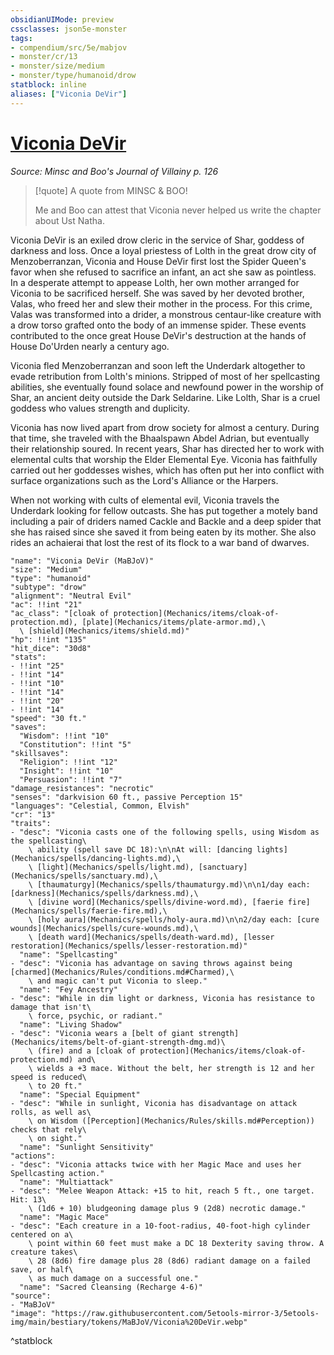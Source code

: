 ```yaml
---
obsidianUIMode: preview
cssclasses: json5e-monster
tags:
- compendium/src/5e/mabjov
- monster/cr/13
- monster/size/medium
- monster/type/humanoid/drow
statblock: inline
aliases: ["Viconia DeVir"]
---
```

# [Viconia DeVir](Mechanics\bestiary\npc/viconia-devir-mabjov.md)
*Source: Minsc and Boo's Journal of Villainy p. 126*  

> [!quote] A quote from MINSC & BOO!  
> 
> Me and Boo can attest that Viconia never helped us write the chapter about Ust Natha.

Viconia DeVir is an exiled drow cleric in the service of Shar, goddess of darkness and loss. Once a loyal priestess of Lolth in the great drow city of Menzoberranzan, Viconia and House DeVir first lost the Spider Queen's favor when she refused to sacrifice an infant, an act she saw as pointless. In a desperate attempt to appease Lolth, her own mother arranged for Viconia to be sacrificed herself. She was saved by her devoted brother, Valas, who freed her and slew their mother in the process. For this crime, Valas was transformed into a drider, a monstrous centaur-like creature with a drow torso grafted onto the body of an immense spider. These events contributed to the once great House DeVir's destruction at the hands of House Do'Urden nearly a century ago.

Viconia fled Menzoberranzan and soon left the Underdark altogether to evade retribution from Lolth's minions. Stripped of most of her spellcasting abilities, she eventually found solace and newfound power in the worship of Shar, an ancient deity outside the Dark Seldarine. Like Lolth, Shar is a cruel goddess who values strength and duplicity.

Viconia has now lived apart from drow society for almost a century. During that time, she traveled with the Bhaalspawn Abdel Adrian, but eventually their relationship soured. In recent years, Shar has directed her to work with elemental cults that worship the Elder Elemental Eye. Viconia has faithfully carried out her goddesses wishes, which has often put her into conflict with surface organizations such as the Lord's Alliance or the Harpers.

When not working with cults of elemental evil, Viconia travels the Underdark looking for fellow outcasts. She has put together a motely band including a pair of driders named Cackle and Backle and a deep spider that she has raised since she saved it from being eaten by its mother. She also rides an achaierai that lost the rest of its flock to a war band of dwarves.

```statblock
"name": "Viconia DeVir (MaBJoV)"
"size": "Medium"
"type": "humanoid"
"subtype": "drow"
"alignment": "Neutral Evil"
"ac": !!int "21"
"ac_class": "[cloak of protection](Mechanics/items/cloak-of-protection.md), [plate](Mechanics/items/plate-armor.md),\
  \ [shield](Mechanics/items/shield.md)"
"hp": !!int "135"
"hit_dice": "30d8"
"stats":
- !!int "25"
- !!int "14"
- !!int "10"
- !!int "14"
- !!int "20"
- !!int "14"
"speed": "30 ft."
"saves":
  "Wisdom": !!int "10"
  "Constitution": !!int "5"
"skillsaves":
  "Religion": !!int "12"
  "Insight": !!int "10"
  "Persuasion": !!int "7"
"damage_resistances": "necrotic"
"senses": "darkvision 60 ft., passive Perception 15"
"languages": "Celestial, Common, Elvish"
"cr": "13"
"traits":
- "desc": "Viconia casts one of the following spells, using Wisdom as the spellcasting\
    \ ability (spell save DC 18):\n\nAt will: [dancing lights](Mechanics/spells/dancing-lights.md),\
    \ [light](Mechanics/spells/light.md), [sanctuary](Mechanics/spells/sanctuary.md),\
    \ [thaumaturgy](Mechanics/spells/thaumaturgy.md)\n\n1/day each: [darkness](Mechanics/spells/darkness.md),\
    \ [divine word](Mechanics/spells/divine-word.md), [faerie fire](Mechanics/spells/faerie-fire.md),\
    \ [holy aura](Mechanics/spells/holy-aura.md)\n\n2/day each: [cure wounds](Mechanics/spells/cure-wounds.md),\
    \ [death ward](Mechanics/spells/death-ward.md), [lesser restoration](Mechanics/spells/lesser-restoration.md)"
  "name": "Spellcasting"
- "desc": "Viconia has advantage on saving throws against being [charmed](Mechanics/Rules/conditions.md#Charmed),\
    \ and magic can't put Viconia to sleep."
  "name": "Fey Ancestry"
- "desc": "While in dim light or darkness, Viconia has resistance to damage that isn't\
    \ force, psychic, or radiant."
  "name": "Living Shadow"
- "desc": "Viconia wears a [belt of giant strength](Mechanics/items/belt-of-giant-strength-dmg.md)\
    \ (fire) and a [cloak of protection](Mechanics/items/cloak-of-protection.md) and\
    \ wields a +3 mace. Without the belt, her strength is 12 and her speed is reduced\
    \ to 20 ft."
  "name": "Special Equipment"
- "desc": "While in sunlight, Viconia has disadvantage on attack rolls, as well as\
    \ on Wisdom ([Perception](Mechanics/Rules/skills.md#Perception)) checks that rely\
    \ on sight."
  "name": "Sunlight Sensitivity"
"actions":
- "desc": "Viconia attacks twice with her Magic Mace and uses her Spellcasting action."
  "name": "Multiattack"
- "desc": "Melee Weapon Attack: +15 to hit, reach 5 ft., one target. Hit: 13\
    \ (1d6 + 10) bludgeoning damage plus 9 (2d8) necrotic damage."
  "name": "Magic Mace"
- "desc": "Each creature in a 10-foot-radius, 40-foot-high cylinder centered on a\
    \ point within 60 feet must make a DC 18 Dexterity saving throw. A creature takes\
    \ 28 (8d6) fire damage plus 28 (8d6) radiant damage on a failed save, or half\
    \ as much damage on a successful one."
  "name": "Sacred Cleansing (Recharge 4-6)"
"source":
- "MaBJoV"
"image": "https://raw.githubusercontent.com/5etools-mirror-3/5etools-img/main/bestiary/tokens/MaBJoV/Viconia%20DeVir.webp"
```
^statblock
